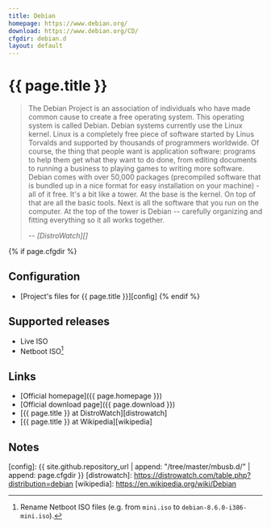```yaml
---
title: Debian
homepage: https://www.debian.org/
download: https://www.debian.org/CD/
cfgdir: debian.d
layout: default
---
```


# {{ page.title }}

> The Debian Project is an association of individuals who have made common cause
> to create a free operating system. This operating system is called Debian.
> Debian systems currently use the Linux kernel. Linux is a completely free
> piece of software started by Linus Torvalds and supported by thousands of
> programmers worldwide. Of course, the thing that people want is application
> software: programs to help them get what they want to do done, from editing
> documents to running a business to playing games to writing more software.
> Debian comes with over 50,000 packages (precompiled software that is bundled
> up in a nice format for easy installation on your machine) - all of it free.
> It's a bit like a tower. At the base is the kernel. On top of that are all the
> basic tools. Next is all the software that you run on the computer. At the top
> of the tower is Debian -- carefully organizing and fitting everything so it
> all works together.
>
> -- <cite markdown="1">[DistroWatch][]</cite>


{% if page.cfgdir %}
## Configuration

- [Project's files for {{ page.title }}][config]
{% endif %}


## Supported releases

- Live ISO
- Netboot ISO[^note1]


## Links

- [Official homepage]({{ page.homepage }})
- [Official download page]({{ page.download }})
- [{{ page.title }} at DistroWatch][distrowatch]
- [{{ page.title }} at Wikipedia][wikipedia]


## Notes

[^note1]: Rename Netboot ISO files (e.g. from `mini.iso` to `debian-8.6.0-i386-mini.iso`).


[config]: {{ site.github.repository_url | append: "/tree/master/mbusb.d/" | append: page.cfgdir }}
[distrowatch]: https://distrowatch.com/table.php?distribution=debian
[wikipedia]: https://en.wikipedia.org/wiki/Debian
